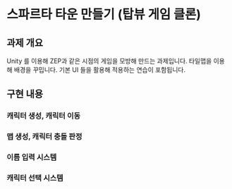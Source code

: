 # 스파르타 타운 만들기 (탑뷰 게임 클론)
## 과제 개요
Unity 를 이용해 ZEP과 같은 시점의 게임을 모방해 만드는 과제입니다.
타일맵을 이용해 배경을 꾸밉니다.
기본 UI 들을 활용해 적용하는 연습이 포함됩니다.
## 구현 내용
### 캐릭터 생성, 캐릭터 이동
### 맵 생성, 캐릭터 충돌 판정
### 이름 입력 시스템
### 캐릭터 선택 시스템
